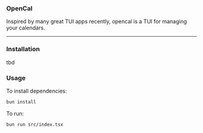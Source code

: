 ### OpenCal
Inspired by many great TUI apps recently, opencal is a TUI for managing your calendars.

---

### Installation
tbd

### Usage
To install dependencies:

```bash
bun install
```

To run:

```bash
bun run src/index.tsx
```

